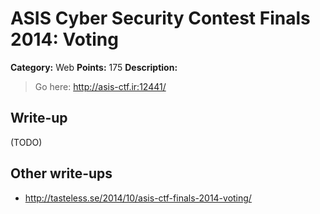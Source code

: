 # ASIS Cyber Security Contest Finals 2014: Voting

**Category:** Web
**Points:** 175
**Description:**

> Go here:
> <http://asis-ctf.ir:12441/>

## Write-up

(TODO)

## Other write-ups

* <http://tasteless.se/2014/10/asis-ctf-finals-2014-voting/>
